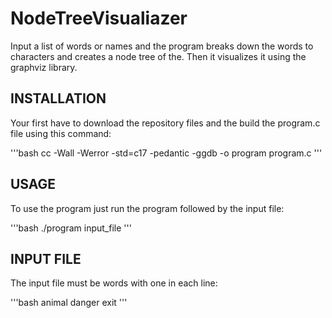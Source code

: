 # NodeTreeVisualiazer
Input a list of words or names and the program breaks down the words to characters and creates a node tree of the. Then it visualizes it using the graphviz library.

## INSTALLATION 
Your first have to download the repository files and the build the program.c file using this command:

'''bash
cc -Wall -Werror -std=c17 -pedantic -ggdb -o program program.c
'''

## USAGE
To use the program just run the program followed by the input file:

'''bash 
./program input_file
'''

## INPUT FILE
The input file must be words with one in each line:

'''bash
animal
danger
exit
'''
